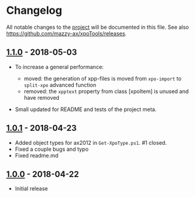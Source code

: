 # Changelog

All notable changes to the [project](https://github.com/mazzy-ax/xpoTools) will be documented in this file. See also <https://github.com/mazzy-ax/xpoTools/releases>.

## [1.1.0](https://github.com/mazzy-ax/xpoTools/compare/1.0.1...1.1.0) - 2018-05-03

* To increase a general performance:
  * moved: the generation of xpp-files is moved from `xpo-import` to `split-xpo` advanced function
  * removed: the `xpptext` property from class [xpoItem] is unused and have removed

* Small updated for README and tests of the project meta.

## [1.0.1](https://github.com/mazzy-ax/xpoTools/compare/1.0.0...1.0.1) - 2018-04-23

* Added object types for ax2012 in `Get-XpoType.ps1`. #1 closed.
* Fixed a couple bugs and typo
* Fixed readme.md

## [1.0.0](https://github.com/mazzy-ax/xpoTools/compare/1.0.0...master) - 2018-04-22

* Initial release
